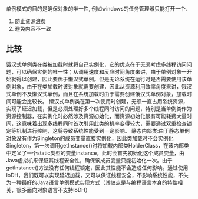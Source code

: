 单例模式的目的是确保对象的唯一性, 例如windows的任务管理器只能打开一个.
1. 防止资源浪费
2. 避免内容不一致

## 比较
饿汉式单例类在类被加载时就将自己实例化，它的优点在于无须考虑多线程访问问题，可以确保实例的唯一性；从调用速度和反应时间角度来讲，由于单例对象一开始就得以创建，因此要优于懒汉式单例。但是无论系统在运行时是否需要使用该单例对象，由于在类加载时该对象就需要创建，因此从资源利用效率角度来讲，饿汉式单例不及懒汉式单例，而且在系统加载时由于需要创建饿汉式单例对象，加载时间可能会比较长。
懒汉式单例类在第一次使用时创建，无须一直占用系统资源，实现了延迟加载，但是必须处理好多个线程同时访问的问题，特别是当单例类作为资源控制器，在实例化时必然涉及资源初始化，而资源初始化很有可能耗费大量时间，这意味着出现多线程同时首次引用此类的机率变得较大，需要通过双重检查锁定等机制进行控制，这将导致系统性能受到一定影响。
静态内部类:由于静态单例对象没有作为Singleton的成员变量直接实例化，因此类加载时不会实例化Singleton，第一次调用getInstance()时将加载内部类HolderClass，在该内部类中定义了一个static类型的变量instance，此时会首先初始化这个成员变量，由Java虚拟机来保证其线程安全性，确保该成员变量只能初始化一次。由于getInstance()方法没有任何线程锁定，因此其性能不会造成任何影响。通过使用IoDH，我们既可以实现延迟加载，又可以保证线程安全，不影响系统性能，不失为一种最好的Java语言单例模式实现方式（其缺点是与编程语言本身的特性相关，很多面向对象语言不支持IoDH）
